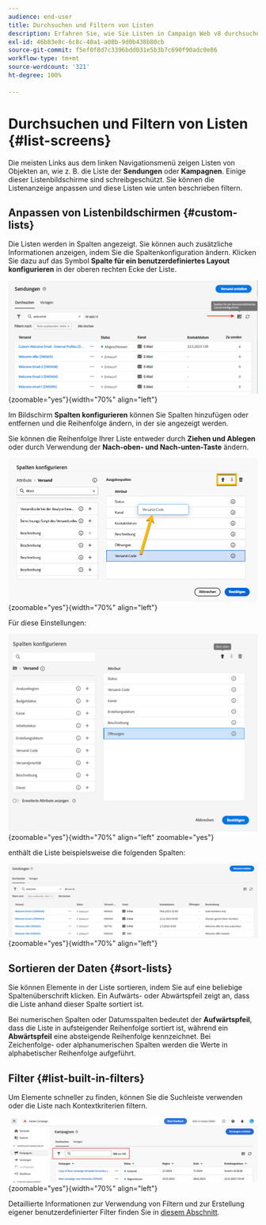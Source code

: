 ```yaml
---
audience: end-user
title: Durchsuchen und Filtern von Listen
description: Erfahren Sie, wie Sie Listen in Campaign Web v8 durchsuchen und filtern
exl-id: 46b83e8c-6c8c-40a1-a08b-9d0b438b80cb
source-git-commit: f5ef0f8d7c3396bdd031e5b3b7c690f90adc0e86
workflow-type: tm+mt
source-wordcount: '321'
ht-degree: 100%

---
```


# Durchsuchen und Filtern von Listen {#list-screens}

Die meisten Links aus dem linken Navigationsmenü zeigen Listen von Objekten an, wie z. B. die Liste der **Sendungen** oder **Kampagnen**. Einige dieser Listenbildschirme sind schreibgeschützt. Sie können die Listenanzeige anpassen und diese Listen wie unten beschrieben filtern.

## Anpassen von Listenbildschirmen {#custom-lists}

Die Listen werden in Spalten angezeigt. Sie können auch zusätzliche Informationen anzeigen, indem Sie die Spaltenkonfiguration ändern. Klicken Sie dazu auf das Symbol **Spalte für ein benutzerdefiniertes Layout konfigurieren** in der oberen rechten Ecke der Liste.

![Screenshot mit dem Symbol „Spalte konfigurieren“, das zum Anpassen des Layouts von Listenspalten verwendet wird](assets/config-columns.png){zoomable="yes"}{width="70%" align="left"}

Im Bildschirm **Spalten konfigurieren** können Sie Spalten hinzufügen oder entfernen und die Reihenfolge ändern, in der sie angezeigt werden.

Sie können die Reihenfolge Ihrer Liste entweder durch **Ziehen und Ablegen** oder durch Verwendung der **Nach-oben- und Nach-unten-Taste** ändern.

![Screenshot zur Veranschaulichung, wie Listenspalten per Drag-and-Drop oder Pfeilschaltflächen neu angeordnet werden können](assets/list-reorder.png){zoomable="yes"}{width="70%" align="left"}

Für diese Einstellungen:

![Screenshot mit beispielhaften Spalteneinstellungen im Bildschirm „Spalten konfigurieren“](assets/columns.png){zoomable="yes"}{width="70%" align="left" zoomable="yes"}

enthält die Liste beispielsweise die folgenden Spalten:

![Screenshot der resultierenden Liste mit Spalten, die gemäß den Beispieleinstellungen konfiguriert wurden](assets/column-sample.png){zoomable="yes"}{width="70%" align="left"}

## Sortieren der Daten {#sort-lists}

Sie können Elemente in der Liste sortieren, indem Sie auf eine beliebige Spaltenüberschrift klicken. Ein Aufwärts- oder Abwärtspfeil zeigt an, dass die Liste anhand dieser Spalte sortiert ist.

Bei numerischen Spalten oder Datumsspalten bedeutet der **Aufwärtspfeil**, dass die Liste in aufsteigender Reihenfolge sortiert ist, während ein **Abwärtspfeil** eine absteigende Reihenfolge kennzeichnet. Bei Zeichenfolge- oder alphanumerischen Spalten werden die Werte in alphabetischer Reihenfolge aufgeführt.

## Filter {#list-built-in-filters}

Um Elemente schneller zu finden, können Sie die Suchleiste verwenden oder die Liste nach Kontextkriterien filtern.

![Screenshot mit Filteroptionen zum Verfeinern der Listenansicht](assets/filter.png){zoomable="yes"}{width="70%" align="left"}

Detaillierte Informationen zur Verwendung von Filtern und zur Erstellung eigener benutzerdefinierter Filter finden Sie in [diesem Abschnitt](../query/filter.md).

<!--
## Use advanced attributes {#adv-attributes}

>[!CONTEXTUALHELP]
>id="acw_attributepicker_advancedfields"
>title="Display advanced attributes"
>abstract="Only the most common attributes are displayed by default in the attribute list. Activate the **Display advanced attributes** toggle to see all available attributes for the current list in the left palette of the rule builder, such as nodes, groupings, 1-1 links, 1-N links."

>[!CONTEXTUALHELP]
>id="acw_rulebuilder_advancedfields"
>title="Rule builder advanced fields"
>abstract="Only the most common attributes are displayed by default in the attribute list. Activate the **Display advanced attributes** toggle to see all available attributes for the current list in the left palette of the rule builder, such as nodes, groupings, 1-1 links, 1-N links."

>[!CONTEXTUALHELP]
>id="acw_rulebuilder_properties_advanced"
>title="Rule builder advanced attributes"
>abstract="Only the most common attributes are displayed by default in the attribute list. Activate the **Display advanced attributes** toggle to see all available attributes for the current list in the left palette of the rule builder, such as nodes, groupings, 1-1 links, 1-N links."

Only the most common attributes are displayed by default in the attribute list and filter configuration screens. Attributes set as `advanced` attributes in the data schema are hidden from the configuration screens.

Activate the **Display advanced attributes** toggle to see all available attributes for the current list in the left palette of the rule builder, such as nodes, groupings, 1-1 links, 1-N links. The attribute list updates instantly.

[The screenshot shows the Display advanced attributes toggle used to reveal hidden attributes in the rule builder palette.](assets/adv-toggle.png){zoomable="yes"}{width="70%" align="left" zoomable="yes"}
-->